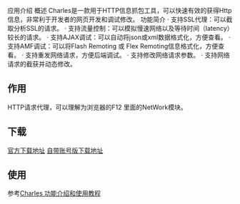 
应用介绍
概述
 Charles是一款用于HTTP信息抓包工具，可以快速有效的获得Http信息，非常利于开发者的网页开发和调试修改。
功能简介
· 支持SSL代理：可以截取分析SSL的请求。
· 支持流量控制：可以模拟慢速网络以及等待时间（latency）较长的请求。
· 支持AJAX调试：可以自动将json或xml数据格式化，方便查看。
· 支持AMF调试：可以将Flash Remoting 或 Flex Remoting信息格式化，方便查看。
· 支持重发网络请求，方便后端调试。
· 支持修改网络请求参数。
· 支持网络请求的截获并动态修改。

## 作用
HTTP请求代理，可以理解为浏览器的F12 里面的NetWork模块。

## 下载
[官方下载地址](https://www.charlesproxy.com/)
[自带账号版下载地址](https://lemon.qq.com/lab/app/Charles.html)


## 使用
参考[Charles 功能介绍和使用教程](https://juejin.cn/post/6844903665304600589)
